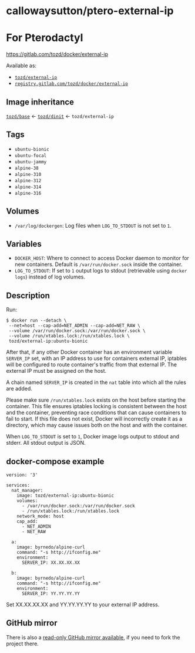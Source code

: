 # callowaysutton/ptero-external-ip
# For Pterodactyl

<https://gitlab.com/tozd/docker/external-ip>

Available as:

- [`tozd/external-ip`](https://hub.docker.com/r/tozd/external-ip)
- [`registry.gitlab.com/tozd/docker/external-ip`](https://gitlab.com/tozd/docker/external-ip/container_registry)

## Image inheritance

[`tozd/base`](https://gitlab.com/tozd/docker/base) ← [`tozd/dinit`](https://gitlab.com/tozd/docker/dinit) ← `tozd/external-ip`

## Tags

- `ubuntu-bionic`
- `ubuntu-focal`
- `ubuntu-jammy`
- `alpine-38`
- `alpine-310`
- `alpine-312`
- `alpine-314`
- `alpine-316`

## Volumes

- `/var/log/dockergen`: Log files when `LOG_TO_STDOUT` is not set to `1`.

## Variables

- `DOCKER_HOST`: Where to connect to access Docker daemon to monitor for new containers. Default is `/var/run/docker.sock` inside the container.
- `LOG_TO_STDOUT`: If set to `1` output logs to stdout (retrievable using `docker logs`) instead of log volumes.

## Description

Run:

```
$ docker run --detach \
 --net=host --cap-add=NET_ADMIN --cap-add=NET_RAW \
 --volume /var/run/docker.sock:/var/run/docker.sock \
 --volume /run/xtables.lock:/run/xtables.lock \
 tozd/external-ip:ubuntu-bionic
```

After that, if any other Docker container has an environment variable `SERVER_IP` set, with an IP address to use for
containers external IP, iptables will be configured to route container's traffic from that external IP.
The external IP must be assigned on the host.

A chain named `SERVER_IP` is created in the `nat` table into which all the rules are added.

Please make sure `/run/xtables.lock` exists on the host before starting the container.
This file ensures iptables locking is consistent between the host and the container,
preventing race conditions that can cause containers to fail to start.
If this file does not exist, Docker will incorrectly create it as a directory, which may cause issues both on the host and with the container.

When `LOG_TO_STDOUT` is set to `1`, Docker image logs output to stdout and stderr. All stdout output is JSON.

## docker-compose example

```
version: '3'

services:
  nat_manager:
    image: tozd/external-ip:ubuntu-bionic
    volumes:
      - /var/run/docker.sock:/var/run/docker.sock
      - /run/xtables.lock:/run/xtables.lock
    network_mode: host
    cap_add:
      - NET_ADMIN
      - NET_RAW

  a:
    image: byrnedo/alpine-curl
    command: "-s http://ifconfig.me"
    environment:
      SERVER_IP: XX.XX.XX.XX

  b:
    image: byrnedo/alpine-curl
    command: "-s http://ifconfig.me"
    environment:
      SERVER_IP: YY.YY.YY.YY
```

Set XX.XX.XX.XX and YY.YY.YY.YY to your external IP address.

## GitHub mirror

There is also a [read-only GitHub mirror available](https://github.com/tozd/docker-external-ip),
if you need to fork the project there.
